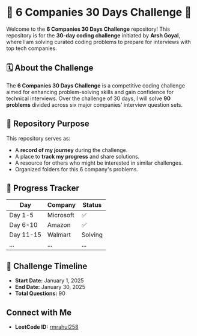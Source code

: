 # 🌟 6 Companies 30 Days Challenge 🌟

Welcome to the **6 Companies 30 Days Challenge** repository! This repository is for the **30-day coding challenge** initiated by **Arsh Goyal**, where I am solving curated coding problems to prepare for interviews with top tech companies.  

## 🗓 About the Challenge  
The **6 Companies 30 Days Challenge** is a competitive coding challenge aimed for enhancing problem-solving skills and gain confidence for technical interviews. Over the challenge of 30 days, I will solve **90 problems** divided across six major companies' interview question sets.  

## 📂 Repository Purpose  
This repository serves as:  
- A **record of my journey** during the challenge.  
- A place to **track my progress** and share solutions.  
- A resource for others who might be interested in similar challenges.  
- Organized folders for this 6 company's problems. 


## 🚀 Progress Tracker  
| Day  | Company      | Status              |  
|------|--------------|---------------------|  
| Day 1-5 | Microsoft |               ✅    |
| Day 6-10  | Amazon  |               ✅    |
| Day 11-15 | Walmart |           Solving    |
| ...  | ...          | ...                 |


## 🚀 Challenge Timeline  
- **Start Date:** January 1, 2025  
- **End Date:** January 30, 2025  
- **Total Questions:** 90  


## Connect with Me
- **LeetCode ID:** [rmrahul258](https://leetcode.com/u/rmrahul258/)
